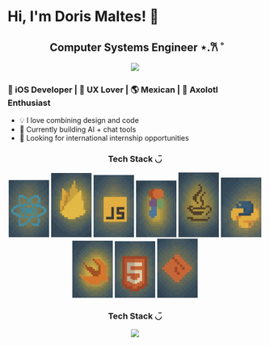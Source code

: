 # Hi, I'm Doris Maltes! 👋

<h2 align="center">Computer Systems Engineer ⋆.𐙚 ̊</h2>

<p align="center">
  <img src="./este.gif" width="600"/>
</p>

<h3>📱 iOS Developer | 🎨 UX Lover | 🌎 Mexican | 🦎 Axolotl Enthusiast</h3>

- 💡 I love combining design and code
- 🔧 Currently building AI + chat tools
- 🚀 Looking for international internship opportunities

<h3 align="center">Tech Stack ◡̈ </h3>
<p align="center">
  <img src="./react.jpg" width="80"/>
  <img src="./firebase.jpg" width="80"/>
  <img src="./javascript.jpg" width="80"/>
  <img src="./figma.jpg" width="80"/>
  <img src="./java.jpg" width="80"/>
  <img src="./python.jpg" width="80"/>
  <img src="./iloveimg-resized/swift.jpg"/>
  <img src="./html.jpg" width="80"/>
  <img src="./git.jpg" width="80"/>
</p>



<h3 align="center">Tech Stack ◡̈ </h3>
<p align="center">
  <img src="./stackgif.gif" width="800"/>

</p>

